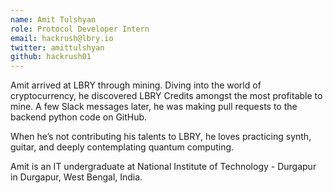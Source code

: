 ```yaml
---
name: Amit Tulshyan
role: Protocol Developer Intern
email: hackrush@lbry.io
twitter: amittulshyan
github: hackrush01
---
```

Amit arrived at LBRY through mining. Diving into the world of cryptocurrency, he discovered LBRY Credits amongst the most profitable to mine. A few Slack messages later, he was making pull requests to the backend python code on GitHub.

When he’s not contributing his talents to LBRY, he loves practicing synth, guitar, and deeply contemplating quantum computing. 

Amit is an IT undergraduate at National Institute of Technology - Durgapur in Durgapur, West Bengal, India.
